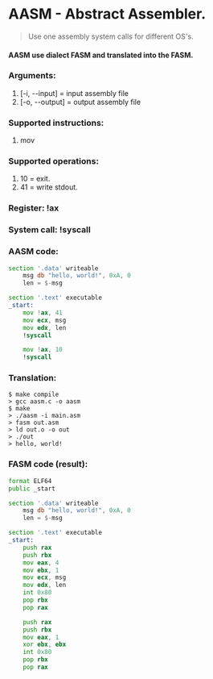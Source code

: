 # AASM - Abstract Assembler.
> Use one assembly system calls for different OS's.

#### AASM use dialect FASM and translated into the FASM.

### Arguments:
1. [-i, --input] = input assembly file
2. [-o, --output] = output assembly file

### Supported instructions:
1. mov

### Supported operations:
1. 10 = exit.
2. 41 = write stdout.

### Register: !ax
### System call: !syscall

### AASM code:
```asm
section '.data' writeable
    msg db "hello, world!", 0xA, 0
    len = $-msg

section '.text' executable
_start:
    mov !ax, 41
    mov ecx, msg
    mov edx, len
    !syscall

    mov !ax, 10
    !syscall
```

### Translation:
```
$ make compile
> gcc aasm.c -o aasm
$ make
> ./aasm -i main.asm
> fasm out.asm
> ld out.o -o out
> ./out
> hello, world!
```

### FASM code (result):
```asm
format ELF64
public _start

section '.data' writeable
    msg db "hello, world!", 0xA, 0
    len = $-msg

section '.text' executable
_start:
    push rax
    push rbx
    mov eax, 4
    mov ebx, 1
    mov ecx, msg
    mov edx, len
    int 0x80
    pop rbx
    pop rax

    push rax
    push rbx
    mov eax, 1
    xor ebx, ebx
    int 0x80
    pop rbx
    pop rax
```
